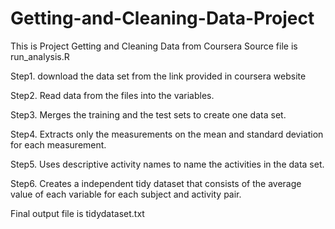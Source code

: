 # Getting-and-Cleaning-Data-Project
This is Project Getting and Cleaning Data from Coursera
Source file is run_analysis.R


Step1. download the data set from the link provided in coursera website

Step2. Read data from the files into the variables.

Step3. Merges the training and the test sets to create one data set.

Step4. Extracts only the measurements on the mean and standard deviation for each measurement.

Step5. Uses descriptive activity names to name the activities in the data set.

Step6. Creates a independent tidy dataset that consists of the average value of each variable for each subject and activity pair.

Final output file is tidydataset.txt
